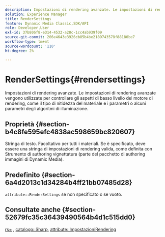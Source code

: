 ```yaml
---
description: Impostazioni di rendering avanzate. Le impostazioni di rendering avanzate vengono utilizzate per controllare gli aspetti di basso livello del motore di rendering, come il tipo di nitidezza del materiale e i parametri o alcuni parametri degli algoritmi di illuminazione.
solution: Experience Manager
title: RenderSettings
feature: Dynamic Media Classic,SDK/API
role: Developer,User
exl-id: 37b806f8-e314-4532-a28c-1cc4ab939f09
source-git-commit: 206e4643e3926cb85b4be2189743578f88180be7
workflow-type: tm+mt
source-wordcount: '110'
ht-degree: 2%

---
```


# RenderSettings{#rendersettings}

Impostazioni di rendering avanzate. Le impostazioni di rendering avanzate vengono utilizzate per controllare gli aspetti di basso livello del motore di rendering, come il tipo di nitidezza del materiale e i parametri o alcuni parametri degli algoritmi di illuminazione.

## Proprietà {#section-b4c8fe595efc4838ac598659bc820607}

Stringa di testo. Facoltativo per tutti i materiali. Se è specificato, deve essere una stringa di impostazioni di rendering valida, come definita con Strumento di authoring vignettatura (parte del pacchetto di authoring immagini di Dynamic Media).

## Predefinito {#section-6a4d2013c1d34284b4ff21bb07485d28}

`attribute::RenderSettings` se non specificato o se vuoto.

## Consultate anche {#section-52679fc35c36439490564b4d1c515dd0}

[rs=](../../../../../ir-api/http-protocol/image-rendering-api-ref/c-ir-http-protocol-ref/c-ir-http-protocol-command-reference/r-ir-rs.md#reference-d20cefaaa6cd4f449d1591c87959b4cf) , [catalogo::Sharp](../../../../../ir-api/material-cat/image-rendering-api-ref/c-ir-material-catalog/c-ir-material-data-reference/r-ir-sharp-dataref.md#reference-f79a14bd52474dfd8495115d398a30d0), [attribute::ImpostazioniRendering](../../../../../ir-api/material-cat/image-rendering-api-ref/c-ir-material-catalog/c-ir-attributes-reference/r-ir-rendersettings.md#reference-f3ae5e18095d40b2a8edef957dd82fbd)
